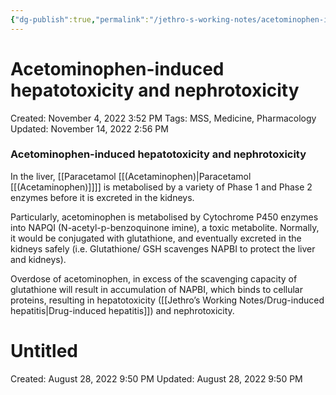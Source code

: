 ```yaml
---
{"dg-publish":true,"permalink":"/jethro-s-working-notes/acetominophen-induced-hepatotoxicity-and-nephrotox/","dgPassFrontmatter":true}
---
```



# Acetominophen-induced hepatotoxicity and nephrotoxicity

Created: November 4, 2022 3:52 PM
Tags: MSS, Medicine, Pharmacology
Updated: November 14, 2022 2:56 PM

### Acetominophen-induced hepatotoxicity and nephrotoxicity

In the liver, [[Paracetamol [[(Acetaminophen)\|Paracetamol [[(Acetaminophen)]]]]  is metabolised by a variety of Phase 1 and Phase 2 enzymes before it is excreted in the kidneys.

Particularly, acetominophen is metabolised by Cytochrome P450 enzymes into NAPQI (N-acetyl-p-benzoquinone imine), a toxic metabolite. Normally, it would be conjugated with glutathione, and eventually excreted in the kidneys safely (i.e. Glutathione/ GSH scavenges NAPBI to protect the liver and kidneys).

Overdose of acetominophen, in excess of the scavenging capacity of glutathione will result in accumulation of NAPBI, which binds to cellular proteins, resulting in hepatotoxicity ([[Jethro’s Working Notes/Drug-induced hepatitis\|Drug-induced hepatitis]]) and nephrotoxicity.


<div class="transclusion internal-embed is-loaded"><div class="markdown-embed">





# Untitled

Created: August 28, 2022 9:50 PM
Updated: August 28, 2022 9:50 PM

</div></div>
